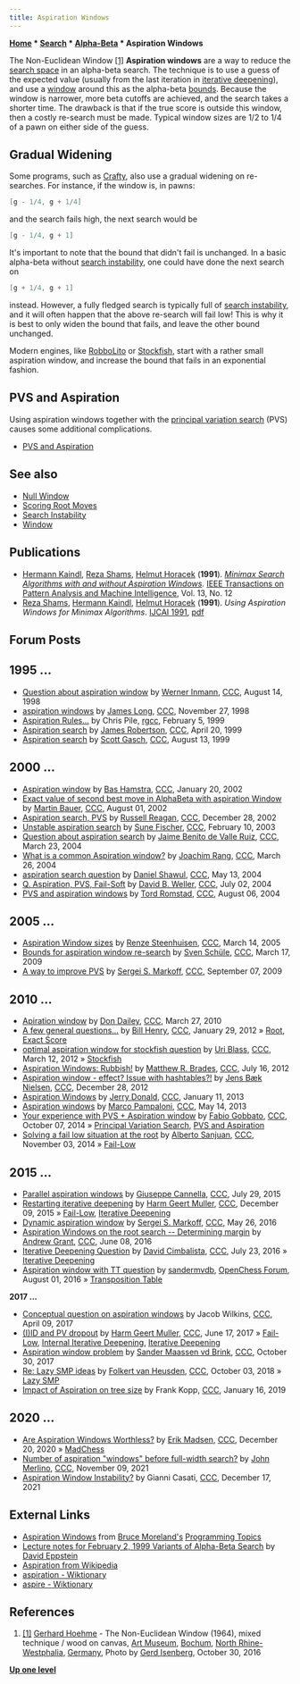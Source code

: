 ```yaml
---
title: Aspiration Windows
---
```

**[Home](Home "Home") * [Search](Search "Search") * [Alpha-Beta](Alpha-Beta "Alpha-Beta") * Aspiration Windows**

[](File:TheNon-EuclideanWindow.JPG) The Non-Euclidean Window <a id="cite-note-1" href="#cite-ref-1">[1]</a>
**Aspiration windows** are a way to reduce the [search space](Search_Space "Search Space") in an alpha-beta search. The technique is to use a guess of the expected value (usually from the last iteration in [iterative deepening](Iterative_Deepening "Iterative Deepening")), and use a [window](Window "Window") around this as the alpha-beta [bounds](Bound "Bound"). Because the window is narrower, more beta cutoffs are achieved, and the search takes a shorter time. The drawback is that if the true score is outside this window, then a costly re-search must be made. Typical window sizes are 1/2 to 1/4 of a pawn on either side of the guess.

## Gradual Widening

Some programs, such as [Crafty](Crafty "Crafty"), also use a gradual widening on re-searches. For instance, if the window is, in pawns:

```C++
[g - 1/4, g + 1/4]

```

and the search fails high, the next search would be

```C++
[g - 1/4, g + 1]

```

It's important to note that the bound that didn't fail is unchanged. In a basic alpha-beta without [search instability](Search_Instability "Search Instability"), one could have done the next search on

```C++
[g + 1/4, g + 1]

```

instead. However, a fully fledged search is typically full of [search instability](Search_Instability "Search Instability"), and it will often happen that the above re-search will fail low! This is why it is best to only widen the bound that fails, and leave the other bound unchanged.

Modern engines, like [RobboLito](RobboLito "RobboLito") or [Stockfish](Stockfish "Stockfish"), start with a rather small aspiration window, and increase the bound that fails in an exponential fashion.

## PVS and Aspiration

Using aspiration windows together with the [principal variation search](Principal_Variation_Search "Principal Variation Search") (PVS) causes some additional complications.

- [PVS and Aspiration](PVS_and_Aspiration "PVS and Aspiration")

## See also

- [Null Window](Null_Window "Null Window")
- [Scoring Root Moves](Ronald_de_Man#ScoringRootMoves "Ronald de Man")
- [Search Instability](Search_Instability "Search Instability")
- [Window](Window "Window")

## Publications

- [Hermann Kaindl](Hermann_Kaindl "Hermann Kaindl"), [Reza Shams](index.php?title=Reza_Shams&action=edit&redlink=1 "Reza Shams (page does not exist)"), [Helmut Horacek](Helmut_Horacek "Helmut Horacek") (**1991**). *[Minimax Search Algorithms with and without Aspiration Windows](http://portal.acm.org/citation.cfm?id=123034).* [IEEE Transactions on Pattern Analysis and Machine Intelligence](IEEE#TPAMI "IEEE"), Vol. 13, No. 12
- [Reza Shams](index.php?title=Reza_Shams&action=edit&redlink=1 "Reza Shams (page does not exist)"), [Hermann Kaindl](Hermann_Kaindl "Hermann Kaindl"), [Helmut Horacek](Helmut_Horacek "Helmut Horacek") (**1991**). *Using Aspiration Windows for Minimax Algorithms*. [IJCAI 1991](Conferences#IJCAI1991 "Conferences"), [pdf](http://ijcai.org/Proceedings/91-1/Papers/031.pdf)

## Forum Posts

## 1995 ...

- [Question about aspiration window](https://www.stmintz.com/ccc/index.php?id=24677) by [Werner Inmann](Werner_Inmann "Werner Inmann"), [CCC](CCC "CCC"), August 14, 1998
- [aspiration windows](https://www.stmintz.com/ccc/index.php?id=34177) by [James Long](James_Swafford "James Swafford"), [CCC](CCC "CCC"), November 27, 1998
- [Aspiration Rules...](http://groups.google.com/group/rec.games.chess.computer/browse_frm/thread/8ad0cbc2b137dbf3) by Chris Pile, [rgcc](Computer_Chess_Forums "Computer Chess Forums"), February 5, 1999
- [Aspiration search](https://www.stmintz.com/ccc/index.php?id=49314) by [James Robertson](James_Robertson "James Robertson"), [CCC](CCC "CCC"), April 20, 1999
- [Aspiration search](https://www.stmintz.com/ccc/index.php?id=64553) by [Scott Gasch](Scott_Gasch "Scott Gasch"), [CCC](CCC "CCC"), August 13, 1999

## 2000 ...

- [Aspiration window](https://www.stmintz.com/ccc/index.php?id=208714) by [Bas Hamstra](Bas_Hamstra "Bas Hamstra"), [CCC](CCC "CCC"), January 20, 2002
- [Exact value of second best move in AlphaBeta with aspiration Window](https://www.stmintz.com/ccc/index.php?id=243640) by [Martin Bauer](Martin_Bauer "Martin Bauer"), [CCC](CCC "CCC"), August 01, 2002
- [Aspiration search, PVS](https://www.stmintz.com/ccc/index.php?id=273558) by [Russell Reagan](Russell_Reagan "Russell Reagan"), [CCC](CCC "CCC"), December 28, 2002
- [Unstable aspiration search](https://www.stmintz.com/ccc/index.php?id=283426) by [Sune Fischer](Sune_Fischer "Sune Fischer"), [CCC](CCC "CCC"), February 10, 2003
- [Question about aspiration search](https://www.stmintz.com/ccc/index.php?id=356170) by [Jaime Benito de Valle Ruiz](Jaime_Benito_de_Valle_Ruiz "Jaime Benito de Valle Ruiz"), [CCC](CCC "CCC"), March 23, 2004
- [What is a common Aspiration window?](https://www.stmintz.com/ccc/index.php?id=356826) by [Joachim Rang](index.php?title=Joachim_Rang&action=edit&redlink=1 "Joachim Rang (page does not exist)"), [CCC](CCC "CCC"), March 26, 2004
- [aspiration search question](https://www.stmintz.com/ccc/index.php?id=364869) by [Daniel Shawul](Daniel_Shawul "Daniel Shawul"), [CCC](CCC "CCC"), May 13, 2004
- [Q. Aspiration, PVS, Fail-Soft](https://www.stmintz.com/ccc/index.php?id=373537) by [David B. Weller](David_B._Weller "David B. Weller"), [CCC](CCC "CCC"), July 02, 2004
- [PVS and aspiration windows](https://www.stmintz.com/ccc/index.php?id=381004) by [Tord Romstad](Tord_Romstad "Tord Romstad"), [CCC](CCC "CCC"), August 06, 2004

## 2005 ...

- [Aspiration Window sizes](https://www.stmintz.com/ccc/index.php?id=416677) by [Renze Steenhuisen](Jan_Renze_Steenhuisen "Jan Renze Steenhuisen"), [CCC](CCC "CCC"), March 14, 2005
- [Bounds for aspiration window re-search](http://www.talkchess.com/forum/viewtopic.php?t=27040) by [Sven Schüle](Sven_Sch%C3%BCle "Sven Schüle"), [CCC](CCC "CCC"), March 17, 2009
- [A way to improve PVS](http://www.talkchess.com/forum/viewtopic.php?t=29681) by [Sergei S. Markoff](Sergei_Markoff "Sergei Markoff"), [CCC](CCC "CCC"), September 07, 2009

## 2010 ...

- [Apiration window](http://www.talkchess.com/forum/viewtopic.php?t=33500) by [Don Dailey](Don_Dailey "Don Dailey"), [CCC](CCC "CCC"), March 27, 2010
- [A few general questions...](http://www.talkchess.com/forum/viewtopic.php?t=42224) by [Bill Henry](index.php?title=Bill_Henry&action=edit&redlink=1 "Bill Henry (page does not exist)"), [CCC](CCC "CCC"), January 29, 2012 » [Root](Root "Root"), [Exact Score](Exact_Score "Exact Score")
- [optimal aspiration window for stockfish question](http://www.talkchess.com/forum/viewtopic.php?t=42841) by [Uri Blass](Uri_Blass "Uri Blass"), [CCC](CCC "CCC"), March 12, 2012 » [Stockfish](Stockfish "Stockfish")
- [Aspiration Windows: Rubbish!](http://www.talkchess.com/forum/viewtopic.php?t=44464) by [Matthew R. Brades](Matthew_R._Brades "Matthew R. Brades"), [CCC](CCC "CCC"), July 16, 2012
- [Aspiration window - effect? Issue with hashtables?!](http://www.talkchess.com/forum/viewtopic.php?t=46624) by [Jens Bæk Nielsen](Jens_B%C3%A6k_Nielsen "Jens Bæk Nielsen"), [CCC](CCC "CCC"), December 28, 2012
- [Aspiration Windows](http://www.talkchess.com/forum/viewtopic.php?t=46837) by [Jerry Donald](index.php?title=Jerry_Donald&action=edit&redlink=1 "Jerry Donald (page does not exist)"), [CCC](CCC "CCC"), January 11, 2013
- [Aspiration windows](http://www.talkchess.com/forum/viewtopic.php?t=47996) by [Marco Pampaloni](Marco_Pampaloni "Marco Pampaloni"), [CCC](CCC "CCC"), May 14, 2013
- [Your experience with PVS + Aspiration window](http://www.talkchess.com/forum/viewtopic.php?t=53972) by [Fabio Gobbato](Fabio_Gobbato "Fabio Gobbato"), [CCC](CCC "CCC"), October 07, 2014 » [Principal Variation Search](Principal_Variation_Search "Principal Variation Search"), [PVS and Aspiration](PVS_and_Aspiration "PVS and Aspiration")
- [Solving a fail low situation at the root](http://www.talkchess.com/forum/viewtopic.php?t=54241) by [Alberto Sanjuan](Alberto_Sanjuan "Alberto Sanjuan"), [CCC](CCC "CCC"), November 03, 2014 » [Fail-Low](Fail-Low "Fail-Low")

## 2015 ...

- [Parallel aspiration windows](http://www.talkchess.com/forum/viewtopic.php?t=57113) by [Giuseppe Cannella](Giuseppe_Cannella "Giuseppe Cannella"), [CCC](CCC "CCC"), July 29, 2015
- [Restarting iterative deepening](http://www.talkchess.com/forum/viewtopic.php?t=58542) by [Harm Geert Muller](Harm_Geert_Muller "Harm Geert Muller"), [CCC](CCC "CCC"), December 09, 2015 » [Fail-Low](Fail-Low "Fail-Low"), [Iterative Deepening](Iterative_Deepening "Iterative Deepening")
- [Dynamic aspiration window](http://www.talkchess.com/forum/viewtopic.php?t=60285) by [Sergei S. Markoff](Sergei_Markoff "Sergei Markoff"), [CCC](CCC "CCC"), May 26, 2016
- [Aspiration Windows on the root search -- Determining margin](http://www.talkchess.com/forum/viewtopic.php?t=60402) by [Andrew Grant](Andrew_Grant "Andrew Grant"), [CCC](CCC "CCC"), June 08, 2016
- [Iterative Deepening Question](http://www.talkchess.com/forum/viewtopic.php?t=60916) by [David Cimbalista](index.php?title=David_Cimbalista&action=edit&redlink=1 "David Cimbalista (page does not exist)"), [CCC](CCC "CCC"), July 23, 2016 » [Iterative Deepening](Iterative_Deepening "Iterative Deepening")
- [Aspiration window with TT question](http://www.open-chess.org/viewtopic.php?f=5&t=2995) by [sandermvdb](index.php?title=Sander_Maassen_vd_Brink&action=edit&redlink=1 "Sander Maassen vd Brink (page does not exist)"), [OpenChess Forum](Computer_Chess_Forums "Computer Chess Forums"), August 01, 2016 » [Transposition Table](Transposition_Table "Transposition Table")

**2017 ...**

- [Conceptual question on aspiration windows](http://www.talkchess.com/forum/viewtopic.php?t=63706) by Jacob Wilkins, [CCC](CCC "CCC"), April 09, 2017
- [(I)ID and PV dropout](http://www.talkchess.com/forum/viewtopic.php?t=64321) by [Harm Geert Muller](Harm_Geert_Muller "Harm Geert Muller"), [CCC](CCC "CCC"), June 17, 2017 » [Fail-Low](Fail-Low "Fail-Low"), [Internal Iterative Deepening](Internal_Iterative_Deepening "Internal Iterative Deepening"), [Iterative Deepening](Iterative_Deepening "Iterative Deepening")
- [Aspiration window problem](http://www.talkchess.com/forum/viewtopic.php?t=65589) by [Sander Maassen vd Brink](index.php?title=Sander_Maassen_vd_Brink&action=edit&redlink=1 "Sander Maassen vd Brink (page does not exist)"), [CCC](CCC "CCC"), October 30, 2017
- [Re: Lazy SMP ideas](http://www.talkchess.com/forum3/viewtopic.php?f=7&t=68278&start=16) by [Folkert van Heusden](Folkert_van_Heusden "Folkert van Heusden"), [CCC](CCC "CCC"), October 03, 2018 » [Lazy SMP](Lazy_SMP "Lazy SMP")
- [Impact of Aspiration on tree size](http://www.talkchess.com/forum3/viewtopic.php?f=7&t=69627) by Frank Kopp, [CCC](CCC "CCC"), January 16, 2019

## 2020 ...

- [Are Aspiration Windows Worthless?](http://www.talkchess.com/forum3/viewtopic.php?f=7&t=76115) by [Erik Madsen](Erik_Madsen "Erik Madsen"), [CCC](CCC "CCC"), December 20, 2020 » [MadChess](MadChess "MadChess")
- [Number of aspiration "windows" before full-width search?](https://www.talkchess.com/forum3/viewtopic.php?f=7&t=78625) by [John Merlino](John_Merlino "John Merlino"), [CCC](CCC "CCC"), November 09, 2021
- [Aspiration Window Instability?](https://www.talkchess.com/forum3/viewtopic.php?f=7&t=78910) by Gianni Casati, [CCC](CCC "CCC"), December 17, 2021

## External Links

- [Aspiration Windows](http://web.archive.org/web/20070705134903/www.seanet.com/%7Ebrucemo/topics/aspiration.htm) from [Bruce Moreland's](Bruce_Moreland "Bruce Moreland") [Programming Topics](Bruce_Moreland#Topics "Bruce Moreland")
- [Lecture notes for February 2, 1999 Variants of Alpha-Beta Search](https://www.ics.uci.edu/~eppstein/180a/990202b.html) by [David Eppstein](David_Eppstein "David Eppstein")
- [Aspiration from Wikipedia](https://en.wikipedia.org/wiki/Aspiration)
- [aspiration - Wiktionary](https://en.wiktionary.org/wiki/aspiration)
- [aspire - Wiktionary](https://en.wiktionary.org/wiki/aspire)

## References

1. <a id="cite-ref-1" href="#cite-note-1">[1]</a> [Gerhard Hoehme](Category:Gerhard_Hoehme "Category:Gerhard Hoehme") - The Non-Euclidean Window (1964), mixed technique / wood on canvas, [Art Museum](Category:Art_Museum_Bochum "Category:Art Museum Bochum"), [Bochum](https://en.wikipedia.org/wiki/Bochum), [North Rhine-Westphalia](https://en.wikipedia.org/wiki/North_Rhine-Westphalia), [Germany](https://en.wikipedia.org/wiki/Germany), Photo by [Gerd Isenberg](Gerd_Isenberg "Gerd Isenberg"), October 30, 2016

**[Up one level](Alpha-Beta "Alpha-Beta")**


